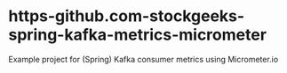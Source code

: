 # https-github.com-stockgeeks-spring-kafka-metrics-micrometer
Example project for (Spring) Kafka consumer metrics using Micrometer.io
